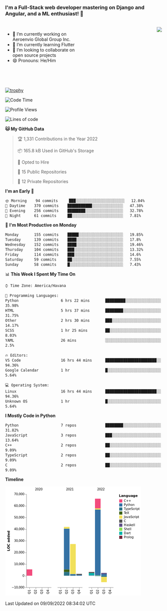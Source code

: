 ### I'm a Full-Stack web developer mastering on Django and Angular, and a ML enthusiast!  👋

<br/>

<img align="right" height="250"  src="https://media1.giphy.com/media/qgQUggAC3Pfv687qPC/giphy.gif?cid=ecf05e470ttfxgsj072btembitu1zn4ti3t3cdyg4jo5b3by&rid=giphy.gif&ct=g" />

 <div style="width:50%">
    <ul>
      <li>🔭 I’m currently working on Aeroenvio Global Group Inc.</li>
      <li>🌱 I’m currently learning Flutter</li>
      <li>👯 I’m looking to collaborate on open source projects</li>
      <li>😄 Pronouns: He/Him</li>
<!--       <li>⚡ Fun fact: I started my first professional project for a company as web dev without knowing any JS </li> -->
    </ul>
  </div>
  
<br/><br/><br/>

[![trophy](https://github-profile-trophy.vercel.app/?username=dfg-98&row=3&column=3&theme=monokai)](https://github.com/ryo-ma/github-profile-trophy)


<!--START_SECTION:waka-->
![Code Time](http://img.shields.io/badge/Code%20Time-447%20hrs%2055%20mins-blue)

![Profile Views](http://img.shields.io/badge/Profile%20Views-0-blue)

![Lines of code](https://img.shields.io/badge/From%20Hello%20World%20I%27ve%20Written-142%20Thousand%20lines%20of%20code-blue)

**🐱 My GitHub Data** 

> 🏆 1,331 Contributions in the Year 2022
 > 
> 📦 165.8 kB Used in GitHub's Storage 
 > 
> 💼 Opted to Hire
 > 
> 📜 15 Public Repositories 
 > 
> 🔑 12 Private Repositories  
 > 
**I'm an Early 🐤** 

```text
🌞 Morning    94 commits     ███░░░░░░░░░░░░░░░░░░░░░░   12.04% 
🌆 Daytime    370 commits    ███████████░░░░░░░░░░░░░░   47.38% 
🌃 Evening    256 commits    ████████░░░░░░░░░░░░░░░░░   32.78% 
🌙 Night      61 commits     ██░░░░░░░░░░░░░░░░░░░░░░░   7.81%

```
📅 **I'm Most Productive on Monday** 

```text
Monday       155 commits    █████░░░░░░░░░░░░░░░░░░░░   19.85% 
Tuesday      139 commits    ████░░░░░░░░░░░░░░░░░░░░░   17.8% 
Wednesday    152 commits    ████░░░░░░░░░░░░░░░░░░░░░   19.46% 
Thursday     104 commits    ███░░░░░░░░░░░░░░░░░░░░░░   13.32% 
Friday       114 commits    ███░░░░░░░░░░░░░░░░░░░░░░   14.6% 
Saturday     59 commits     ██░░░░░░░░░░░░░░░░░░░░░░░   7.55% 
Sunday       58 commits     █░░░░░░░░░░░░░░░░░░░░░░░░   7.43%

```


📊 **This Week I Spent My Time On** 

```text
⌚︎ Time Zone: America/Havana

💬 Programming Languages: 
Python                   6 hrs 22 mins       █████████░░░░░░░░░░░░░░░░   35.98% 
HTML                     5 hrs 37 mins       ████████░░░░░░░░░░░░░░░░░   31.75% 
Other                    2 hrs 30 mins       ███░░░░░░░░░░░░░░░░░░░░░░   14.17% 
SCSS                     1 hr 25 mins        ██░░░░░░░░░░░░░░░░░░░░░░░   8.03% 
YAML                     26 mins             ░░░░░░░░░░░░░░░░░░░░░░░░░   2.5%

🔥 Editors: 
VS Code                  16 hrs 44 mins      ███████████████████████░░   94.36% 
Google Calendar          1 hr                █░░░░░░░░░░░░░░░░░░░░░░░░   5.64%

💻 Operating System: 
Linux                    16 hrs 44 mins      ███████████████████████░░   94.36% 
Unknown OS               1 hr                █░░░░░░░░░░░░░░░░░░░░░░░░   5.64%

```

**I Mostly Code in Python** 

```text
Python                   7 repos             ████████░░░░░░░░░░░░░░░░░   31.82% 
JavaScript               3 repos             ███░░░░░░░░░░░░░░░░░░░░░░   13.64% 
C++                      2 repos             ██░░░░░░░░░░░░░░░░░░░░░░░   9.09% 
TypeScript               2 repos             ██░░░░░░░░░░░░░░░░░░░░░░░   9.09% 
C                        2 repos             ██░░░░░░░░░░░░░░░░░░░░░░░   9.09%

```


**Timeline**

![Chart not found](https://raw.githubusercontent.com/dfg-98/dfg-98/main/charts/bar_graph.png) 


 Last Updated on 09/09/2022 08:34:02 UTC
<!--END_SECTION:waka-->
